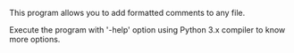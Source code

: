 This program allows you to add formatted comments to any file.

Execute the program with '-help' option using Python 3.x compiler to know more options.
